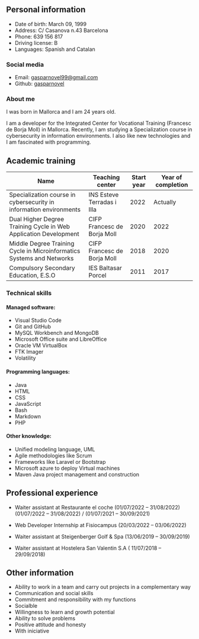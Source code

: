 ## **Personal information**

+ Date of birth: March 09, 1999
+ Address: C/ Casanova n.43 Barcelona
+ Phone: 639 156 817
+ Driving license: B
+ Languages: Spanish and Catalan
  
### **Social media**

+ Email: [gasparnovel99@gmail.com](mailto:gasparnovel99@gmail.com)
+ Github: [gasparnovel](https://github.com/gasparnovel)

### **About me**
I was born in Mallorca and I am 24 years old.

I am a developer for the Integrated Center for Vocational Training (Francesc de Borja Moll) in Mallorca. Recently, I am studying a Specialization course in cybersecurity in information environments. I also like new technologies and I am fascinated with programming.

## **Academic training**
  | Name                                                              | Teaching center                    | Start year | Year of completion |
|---------------------------------------------------------------------|-----------------------------------------|---------------|------------|
|  Specialization course in cybersecurity in information environments        | INS Esteve Terradas i Illa      | 2022          | Actually     |
|  Dual Higher Degree Training Cycle in Web Application Development        | CIFP Francesc de Borja Moll      | 2020          | 2022     |
| Middle Degree Training Cycle in Microinformatics Systems and Networks                                            | CIFP Francesc de Borja Moll | 2018          | 2020       |
| Compulsory Secondary Education, E.S.O | IES Baltasar Porcel           | 2011          | 2017       |





  ### **Technical skills**

#### Managed software:
  + Visual Studio Code
  + Git and GitHub
  + MySQL Workbench and MongoDB
  + Microsoft Office suite and LibreOffice
  + Oracle VM VirtualBox
  + FTK Imager
  + Volatility

#### Programming languages:
  + Java
  + HTML
  + CSS
  + JavaScript
  + Bash
  + Markdown
  + PHP
  
#### Other knowledge:
  + Unified modeling language, UML
  + Agile methodologies like Scrum
  + Frameworks like Laravel or Bootstrap
  + Microsoft azure to deploy Virtual machines
  + Maven Java project management and construction

## **Professional experience**
+ Waiter assistant at Restaurante el coche (01/07/2022 – 31/08/2022)(01/07/2022 – 31/08/2022) / (01/07/2021 – 30/09/2021)

+ Web Developer Internship at Fisiocampus (20/03/2022 – 03/06/2022)

+ Waiter assistant at Steigenberger Golf & Spa (13/06/2019 – 30/09/2019)

+ Waiter assistant at Hostelera San Valentin S.A ( 11/07/2018 – 29/09/2018)

## **Other information**

 - Ability to work in a team and carry out projects in a complementary way
 - Communication and social skills
 - Commitment and responsibility with my functions
 - Socialble
 - Willingness to learn and growth potential
 - Ability to solve problems
 - Positive attitude and honesty
 - With iniciative
